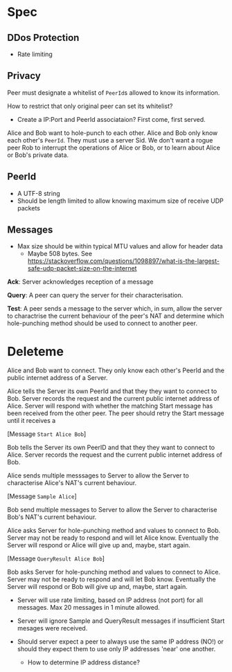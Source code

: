 # Spec


## DDos Protection

- Rate limiting

## Privacy

Peer must designate a whitelist of `PeerId`s allowed to know its information. 


How to restrict that only original peer can set its whitelist?
- Create a IP:Port and PeerId associataion? First come, first served.


Alice and Bob want to hole-punch to each other. Alice and Bob only know each
other's `PeerId`. They must use a server Sid. We don't want a rogue peer Rob
to interrupt the operations of Alice or Bob, or to learn about Alice or Bob's
private data. 


## PeerId

- A UTF-8 string
- Should be length limited to allow knowing maximum size of receive UDP packets


## Messages

- Max size should be within typical MTU values and allow for header data
    - Maybe 508 bytes. 
    See https://stackoverflow.com/questions/1098897/what-is-the-largest-safe-udp-packet-size-on-the-internet


**Ack**: Server acknowledges reception of a message

**Query**: A peer can query the server for their characterisation.

**Test**: A peer sends a message to the server which, in sum, allow the server 
to charactrise the current behaviour of the peer's NAT and determine which
hole-punching method should be used to connect to another peer.





# Deleteme 

Alice and Bob want to connect. They only know each other's PeerId and the public
internet address of a Server.

Alice tells the Server its own PeerId and that they they want to connect to Bob. 
Server records the request and the current public internet address of Alice.
Server will respond with whether the matching Start message has been received
from the other peer. The peer should retry the Start message until it receives
a 

[Message `Start Alice Bob`]

Bob tells the Server its own PeerID and that they they want to connect to Alice.
Server records the request and the current public internet address of Bob.


Alice sends multiple messsages to Server to allow the Server to
characterise Alice's NAT's current behaviour.

[Message `Sample Alice`]

Bob send multiple messages to Server to allow the Server to characterise
Bob's NAT's current behaviour. 

Alice asks Server for hole-punching method and values to connect to Bob. Server
may not be ready to respond and will let Alice know. Eventually the Server will
respond or Alice will give up and, maybe, start again. 

[Message `QueryResult Alice Bob`]

Bob asks Server for hole-punching method and values to connect to Alice. Server
may not be ready to respond and will let Bob know. Eventually the Server will
respond or Bob will give up and, maybe, start again. 


- Server will use rate limiting, based on IP address (not port) for all messages.
Max 20 messages in 1 minute allowed. 

- Server will ignore Sample and QueryResult messages if insufficient Start mesages were received.

- Should server expect a peer to always use the same IP address (NO!) or should
they expect them to use only IP addresses 'near' one another.
    - How to determine IP address distance?
    











